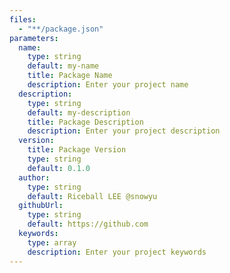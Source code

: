 ```yaml
---
files:
  - "**/package.json"
parameters:
  name:
    type: string
    default: my-name
    title: Package Name
    description: Enter your project name
  description:
    type: string
    default: my-description
    title: Package Description
    description: Enter your project description
  version:
    title: Package Version
    type: string
    default: 0.1.0
  author:
    type: string
    default: Riceball LEE @snowyu
  githubUrl:
    type: string
    default: https://github.com
  keywords:
    type: array
    description: Enter your project keywords
---
```

